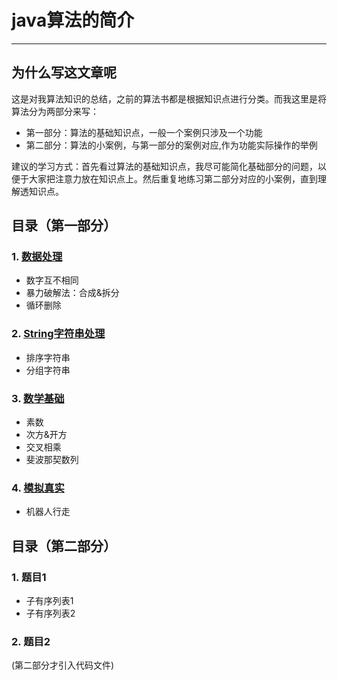 # java算法的简介

---

## 为什么写这文章呢

这是对我算法知识的总结，之前的算法书都是根据知识点进行分类。而我这里是将算法分为两部分来写：

- 第一部分：算法的基础知识点，一般一个案例只涉及一个功能
- 第二部分：算法的小案例，与第一部分的案例对应,作为功能实际操作的举例

建议的学习方式：首先看过算法的基础知识点，我尽可能简化基础部分的问题，以便于大家把注意力放在知识点上。然后重复地练习第二部分对应的小案例，直到理解透知识点。

## 目录（第一部分） 

### 1. [数据处理](doc_A/ProcessingData.md)  
- 数字互不相同 
- 暴力破解法：合成&拆分
- 循环删除 
### 2. [String字符串处理](doc_A/ManageString.md) 
- 排序字符串     
- 分组字符串  
### 3. [数学基础](doc_A/Math.md)    
- 素数   
- 次方&开方    
- 交叉相乘 
- 斐波那契数列   
### 4. [模拟真实](doc_A/Simulation.md)  
- 机器人行走    

## 目录（第二部分）

### 1. 题目1  
- 子有序列表1  
- 子有序列表2  
### 2. 题目2  
(第二部分才引入代码文件)
